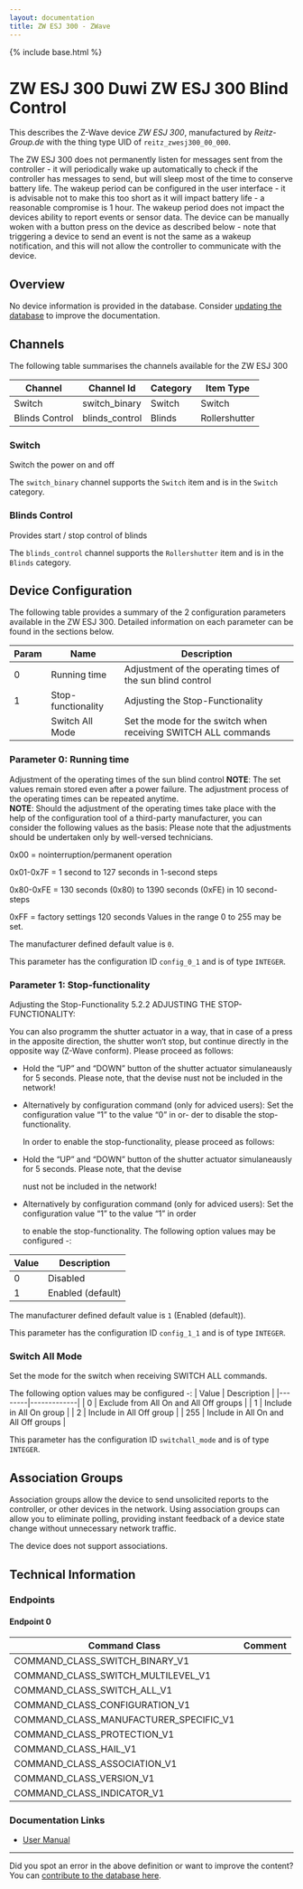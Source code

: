 ```yaml
---
layout: documentation
title: ZW ESJ 300 - ZWave
---
```


{% include base.html %}

# ZW ESJ 300 Duwi ZW ESJ 300 Blind Control
This describes the Z-Wave device *ZW ESJ 300*, manufactured by *Reitz-Group.de* with the thing type UID of ```reitz_zwesj300_00_000```.

The ZW ESJ 300 does not permanently listen for messages sent from the controller - it will periodically wake up automatically to check if the controller has messages to send, but will sleep most of the time to conserve battery life. The wakeup period can be configured in the user interface - it is advisable not to make this too short as it will impact battery life - a reasonable compromise is 1 hour. The wakeup period does not impact the devices ability to report events or sensor data. The device can be manually woken with a button press on the device as described below - note that triggering a device to send an event is not the same as a wakeup notification, and this will not allow the controller to communicate with the device.

## Overview

No device information is provided in the database. Consider [updating the database](http://www.cd-jackson.com/index.php/zwave/zwave-device-database/zwave-device-list/devicesummary/563) to improve the documentation.

## Channels

The following table summarises the channels available for the ZW ESJ 300

| Channel | Channel Id | Category | Item Type |
|---------|------------|----------|-----------|
| Switch | switch_binary | Switch | Switch | 
| Blinds Control | blinds_control | Blinds | Rollershutter | 

### Switch

Switch the power on and off

The ```switch_binary``` channel supports the ```Switch``` item and is in the ```Switch``` category.

### Blinds Control

Provides start / stop control of blinds
        

The ```blinds_control``` channel supports the ```Rollershutter``` item and is in the ```Blinds``` category.



## Device Configuration

The following table provides a summary of the 2 configuration parameters available in the ZW ESJ 300.
Detailed information on each parameter can be found in the sections below.

| Param | Name  | Description |
|-------|-------|-------------|
| 0 | Running time | Adjustment of the operating times of the sun blind control |
| 1 | Stop-functionality | Adjusting the Stop-Functionality |
|  | Switch All Mode | Set the mode for the switch when receiving SWITCH ALL commands |

### Parameter 0: Running time

Adjustment of the operating times of the sun blind control
**NOTE**: The set values remain stored even after a power failure. The adjustment process of the operating times can be repeated anytime.  
**NOTE**: Should the adjustment of the operating times take place with the help of the configuration tool of a third-party manufacturer, you can consider the following values as the basis: Please note that the adjustments should be undertaken only by well-versed technicians.

0x00 = nointerruption/permanent operation

0x01-0x7F = 1 second to 127 seconds in 1-second steps

0x80-0xFE = 130 seconds (0x80) to 1390 seconds (0xFE) in 10 second-steps

0xFF = factory settings 120 seconds
Values in the range 0 to 255 may be set.

The manufacturer defined default value is ```0```.

This parameter has the configuration ID ```config_0_1``` and is of type ```INTEGER```.


### Parameter 1: Stop-functionality

Adjusting the Stop-Functionality
5.2.2 ADJUSTING THE STOP-FUNCTIONALITY:

You can also programm the shutter actuator in a way, that in case of a press in the apposite direction, the shutter won‘t stop, but continue directly in the opposite way (Z-Wave conform). Please proceed as follows:

- Hold the “UP” and “DOWN” button of the shutter actuator simulaneausly for 5 seconds. Please note, that the devise nust not be included in the network!
- Alternatively by configuration command (only for adviced users): Set the configuration value “1” to the value “0” in or- der to disable the stop-functionality.
  
  In order to enable the stop-functionality, please proceed as follows:
- Hold the “UP” and “DOWN” button of the shutter actuator simulaneausly for 5 seconds. Please note, that the devise
  
  nust not be included in the network!
- Alternatively by configuration command (only for adviced users): Set the configuration value “1” to the value “1” in order
  
  to enable the stop-functionality.
The following option values may be configured -:

| Value  | Description |
|--------|-------------|
| 0 | Disabled |
| 1 | Enabled (default) |

The manufacturer defined default value is ```1``` (Enabled (default)).

This parameter has the configuration ID ```config_1_1``` and is of type ```INTEGER```.

### Switch All Mode

Set the mode for the switch when receiving SWITCH ALL commands.

The following option values may be configured -:
| Value  | Description |
|--------|-------------|
| 0 | Exclude from All On and All Off groups |
| 1 | Include in All On group |
| 2 | Include in All Off group |
| 255 | Include in All On and All Off groups |

This parameter has the configuration ID ```switchall_mode``` and is of type ```INTEGER```.


## Association Groups

Association groups allow the device to send unsolicited reports to the controller, or other devices in the network. Using association groups can allow you to eliminate polling, providing instant feedback of a device state change without unnecessary network traffic.

The device does not support associations.
## Technical Information

### Endpoints

#### Endpoint 0

| Command Class | Comment |
|---------------|---------|
| COMMAND_CLASS_SWITCH_BINARY_V1| |
| COMMAND_CLASS_SWITCH_MULTILEVEL_V1| |
| COMMAND_CLASS_SWITCH_ALL_V1| |
| COMMAND_CLASS_CONFIGURATION_V1| |
| COMMAND_CLASS_MANUFACTURER_SPECIFIC_V1| |
| COMMAND_CLASS_PROTECTION_V1| |
| COMMAND_CLASS_HAIL_V1| |
| COMMAND_CLASS_ASSOCIATION_V1| |
| COMMAND_CLASS_VERSION_V1| |
| COMMAND_CLASS_INDICATOR_V1| |

### Documentation Links

* [User Manual](https://www.cd-jackson.com/zwave_device_uploads/563/DUW-blind.pdf)

---

Did you spot an error in the above definition or want to improve the content?
You can [contribute to the database here](http://www.cd-jackson.com/index.php/zwave/zwave-device-database/zwave-device-list/devicesummary/563).
